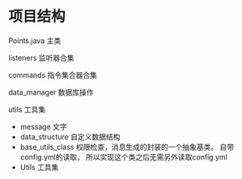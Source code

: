 # 项目结构

Points.java 主类

listeners 监听器合集

commands 指令集合器合集

data_manager 数据库操作

utils 工具集
- message 文字
- data_structure 自定义数据结构
- base_utils_class 权限检查，消息生成的封装的一个抽象基类。 自带config.yml的读取， 所以实现这个类之后无需另外读取config.yml
- Utils 工具集